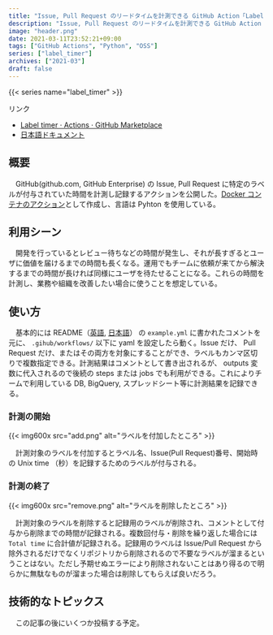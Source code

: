 ```yaml
---
title: "Issue, Pull Request のリードタイムを計測できる GitHub Action「Label timer」をリリースした"
description: "Issue, Pull Request のリードタイムを計測できる GitHub Action「Label timer」をリリースした。ラベルの付いていた時間を計測でき、結果を後続の steps, jobs にパイプすることができるので、 DB やスプレッドシートに保存できる。Dev Ops の改善に使えると思う。"
image: "header.png"
date: 2021-03-11T23:52:21+09:00
tags: ["GitHub Actions", "Python", "OSS"]
series: ["label_timer"]
archives: ["2021-03"]
draft: false
---
```


{{< series name="label_timer" >}}

リンク

- [Label timer · Actions · GitHub Marketplace](https://github.com/marketplace/actions/label-timer)
- [日本語ドキュメント](https://github.com/tbsmcd/label_timer/blob/master/docs/README.ja.md)

## 概要

　GitHub(github.com, GitHub Enterprise) の Issue, Pull Request に特定のラベルが付与されていた時間を計測し記録するアクションを公開した。[Docker コンテナのアクション](https://docs.github.com/ja/actions/creating-actions/creating-a-docker-container-action)として作成し、言語は Pyhton を使用している。

## 利用シーン

　開発を行っているとレビュー待ちなどの時間が発生し、それが長すぎるとユーザに価値を届けるまでの時間も長くなる。運用でもチームに依頼が来てから解決するまでの時間が長ければ同様にユーザを待たせることになる。これらの時間を計測し、業務や組織を改善したい場合に使うことを想定している。

## 使い方

　基本的には README（[英語](https://github.com/tbsmcd/label_timer/blob/master/README.md), [日本語](https://github.com/tbsmcd/label_timer/blob/master/docs/README.ja.md)） の `example.yml` に書かれたコメントを元に、 `.gihub/workflows/` 以下に yaml を設定したら動く。Issue だけ、 Pull Request だけ、またはその両方を対象にすることができ、ラベルもカンマ区切りで複数指定できる。計測結果はコメントとして書き出されるが、 outputs 変数に代入されるので後続の steps または jobs でも利用ができる。これによりチームで利用している DB, BigQuery, スプレッドシート等に計測結果を記録できる。

### 計測の開始

{{< img600x src="add.png" alt="ラベルを付加したところ" >}}

　計測対象のラベルを付加するとラベル名、Issue(Pull Request)番号、開始時の Unix time （秒）を記録するためのラベルが付与される。

### 計測の終了


{{< img600x src="remove.png" alt="ラベルを削除したところ" >}}

　計測対象のラベルを削除すると記録用のラベルが削除され、コメントとして付与から削除までの時間が記録される。複数回付与・削除を繰り返した場合には `Total time` に合計値が記録される。記録用のラベルは Issue/Pull Request から除外されるだけでなくリポジトリから削除されるので不要なラベルが溜まるということはない。ただし予期せぬエラーにより削除されないことはあり得るので明らかに無駄なものが溜まった場合は削除してもらえば良いだろう。

## 技術的なトピックス

　この記事の後にいくつか投稿する予定。
